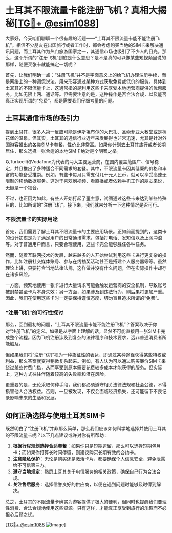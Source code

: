 # 土耳其不限流量卡能注册飞机？真相大揭秘[[TG💪+ @esim1088](https://t.me/s/esim1088)]

大家好，今天咱们聊聊一个很有趣的话题——“土耳其不限流量卡能不能注册飞机”。相信不少朋友在出国旅行或者工作时，都会考虑购买当地的SIM卡来解决通讯问题，而土耳其作为热门旅游国家之一，其通信市场也吸引了不少人的目光。那么，这个所谓的“注册飞机”到底是什么意思？是不是真的可以像某些短视频里说的那样，随便买张卡就能搞定一切呢？

首先，让我们明确一点：“注册飞机”并不是字面意义上的给飞机办理注册手续，而是网络上的一种调侃说法，用来形容通过某种方式获取免费或低价的服务。具体到土耳其的不限流量卡上，这通常指的是利用这些卡来享受本地运营商提供的优惠服务，比如无限上网、通话等。但需要注意的是，这种操作是否合法合规，以及能否真正实现所谓的“免费”，都是需要我们仔细考量的问题。

## 土耳其通信市场的吸引力

提到土耳其，很多人第一反应可能是伊斯坦布尔的大巴扎、圣索菲亚大教堂或是棉花堡的温泉。但其实，土耳其的通信行业近年来发展得也非常迅速，尤其是针对外国游客推出的各类SIM卡套餐，性价比非常高。如果你计划去土耳其旅行或者长期居住，那么选择一张合适的本地SIM卡绝对是个明智之举。

以Turkcell和Vodafone为代表的两大主要运营商，在国内覆盖范围广、信号稳定，并且推出了多种适合不同需求的套餐。其中，不限流量卡因其低廉的价格和丰富的功能备受推崇。例如，有些卡每月只需支付几十元人民币，就可以享受高速无限制的移动数据服务。这对于喜欢刷视频、看直播或者依赖手机工作的朋友来说，无疑是一个福音。

不过，也正因为如此，有些人开始打起了歪主意，试图通过这些卡来达到某些特殊目的，比如所谓的“注册飞机”。接下来，我们就来分析一下这种情况是否可行。

### 不限流量卡的实际用途

首先，我们需要了解土耳其不限流量卡的主要应用场景。正如前面提到的，这类卡的设计初衷是为了满足用户的日常通讯需求，包括打电话、发短信以及上网冲浪等。对于普通用户而言，只要合理使用，这些卡完全能够胜任各种任务。

然而，随着互联网技术的发展，越来越多的人开始尝试利用这些卡进行更复杂的操作，比如注册社交媒体账号、参与在线抽奖活动甚至是搭建个人服务器等等。虽然理论上讲，只要符合当地法律法规，这样做并没有什么问题，但在实际操作中却存在诸多风险。

一方面，频繁地使用一张卡进行大量请求可能会触发运营商的安全机制，导致账号被封禁甚至卡片本身失效；另一方面，如果涉及到违法行为，则后果将更加严重。因此，我们在使用这些卡时一定要保持谨慎态度，切勿盲目追求所谓的“免费”。

### “注册飞机”的可行性探讨

那么，回到最初的问题，“土耳其不限流量卡能不能注册飞机”？答案取决于你对“注册飞机”的定义。如果是从字面上理解的话，显然不可能直接用一张SIM卡完成整个流程。因为飞机注册涉及到复杂的法律程序和技术要求，远非普通消费者所能触及。

但如果我们将“注册飞机”视为一种象征性的表达，即通过某种途径获得某些特权或利益，那么答案就变得稍微复杂起来。例如，有人认为可以通过购买廉价SIM卡来绕过某些付费门槛，从而享受到原本需要花费较多成本才能获得的服务。但实际上，这种方式往往伴随着较高的失败率和潜在风险。

更重要的是，无论采取何种手段，我们都必须遵守相关法律法规和社会公德，不得损害他人合法权益。否则，一旦被发现，不仅会面临经济损失，还可能留下不良记录影响未来的生活和发展。

## 如何正确选择与使用土耳其SIM卡

既然明白了“注册飞机”并非那么简单，那么我们应该如何科学地选择并使用土耳其的不限流量卡呢？以下几点建议或许对你有所帮助：

1. **根据行程规划选择合适套餐**：如果你只是短期逗留，那么可以选择短期包月卡；而如果你打算长时间停留，则建议购买长期有效的合约卡。
2. **注意隐私保护**：无论是购买还是激活卡片，都要确保个人信息安全，避免泄露给不可信第三方。
3. **遵守当地规定**：熟悉土耳其关于电信服务的相关政策，确保自己行为合法合规。
4. **关注售后服务**：选择信誉良好的供应商，以便在遇到问题时能够及时得到解决。

总之，土耳其的不限流量卡确实为游客提供了极大的便利，但同时也提醒我们要理性消费、合法合规地使用这些资源。只有这样，才能真正享受到旅行的乐趣而不必担心后顾之忧。

[[TG💪+ @esim1088](https://t.me/s/esim1088) ![Image](https://i.postimg.cc/4NQfJmqS/Snipaste-2025-05-13-00-14-12.png)]